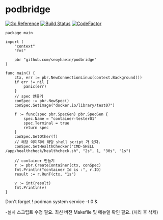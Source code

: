 # podbridge

[![Go Reference](https://pkg.go.dev/badge/github.com/seoyhaein/podbridge.svg)](https://pkg.go.dev/github.com/seoyhaein/podbridge)
[![Build Status](https://app.travis-ci.com/seoyhaein/podbridge.svg?branch=main)](https://app.travis-ci.com/seoyhaein/podbridge)
[![CodeFactor](https://www.codefactor.io/repository/github/seoyhaein/podbridge/badge)](https://www.codefactor.io/repository/github/seoyhaein/podbridge)

```
package main

import (
	"context"
	"fmt"

	pbr "github.com/seoyhaein/podbridge"
)

func main() {
	ctx, err := pbr.NewConnectionLinux(context.Background())
	if err != nil {
		panic(err)
	}
	// spec 만들기
	conSpec := pbr.NewSpec()
	conSpec.SetImage("docker.io/library/test07")

	f := func(spec pbr.SpecGen) pbr.SpecGen {
		spec.Name = "container-tester01"
		spec.Terminal = true
		return spec
	}
	conSpec.SetOther(f)
	// 해당 이미지에 해당 shell script 가 있다.
	conSpec.SetHealthChecker("CMD-SHELL /app/healthcheck/healthcheck.sh", "2s", 1, "30s", "1s")

	// container 만들기
	r := pbr.CreateContainer(ctx, conSpec)
	fmt.Println("container Id is :", r.ID)
	result := r.RunT(ctx, "1s")

	v := int(result)
	fmt.Println(v)
}

```

Don't forget !
podman system service -t 0 &

-설치 스크립트 수정 필요. 최신 버전 Makefile 및 메뉴얼 확인 필요. (처리 후 삭제)

